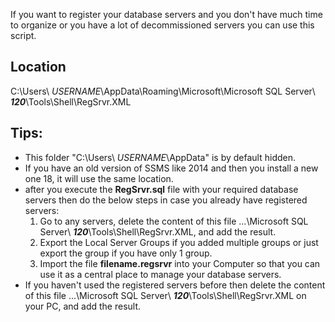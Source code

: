 If you want to register your database servers and you don't have much time to organize or you have a lot of decommissioned servers you can use this script.

## Location ##
C:\Users\ *USERNAME*\AppData\Roaming\Microsoft\Microsoft SQL Server\ ***120***\Tools\Shell\RegSrvr.XML

## Tips: ##
- This folder "C:\Users\ *USERNAME*\AppData" is by default hidden.
- If you have an old version of SSMS like 2014 and then you install a new one 18, it will use the same location.
- after you execute the **RegSrvr.sql** file with your required database servers then do the below steps in case you already have registered servers:
  1. Go to any servers, delete the content of this file ...\Microsoft SQL Server\ ***120***\Tools\Shell\RegSrvr.XML, and add the result.
  2. Export the Local Server Groups if you added multiple groups or just export the group if you have only 1 group.
  3. Import the file **filename.regsrvr** into your Computer so that you can use it as a central place to manage your database servers.
- If you haven't used the registered servers before then delete the content of this file ...\Microsoft SQL Server\ ***120***\Tools\Shell\RegSrvr.XML on your PC, and add the result.
  
